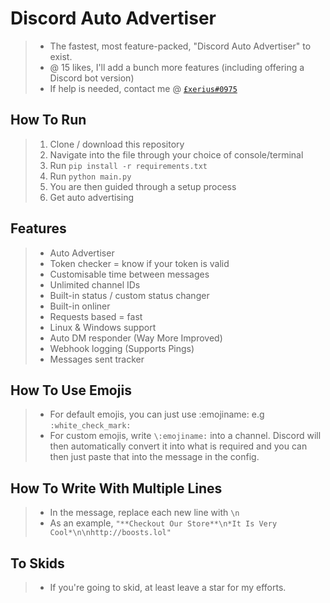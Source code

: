 # Discord Auto Advertiser
> + The fastest, most feature-packed, "Discord Auto Advertiser" to exist.
> + @ 15 likes, I'll add a bunch more features (including offering a Discord bot version)
> + If help is needed, contact me @ [`£xerius#0975`](https://discord.gg/funnysite)

## How To Run
> 1) Clone / download this repository
> 2) Navigate into the file through your choice of console/terminal
> 3) Run `pip install -r requirements.txt`
> 4) Run `python main.py`
> 5) You are then guided through a setup process
> 6) Get auto advertising 

## Features
> + Auto Advertiser
> + Token checker = know if your token is valid
> + Customisable time between messages
> + Unlimited channel IDs
> + Built-in status / custom status changer
> + Built-in onliner
> + Requests based = fast
> + Linux & Windows support
> + Auto DM responder (Way More Improved)
> + Webhook logging (Supports Pings)
> + Messages sent tracker

## How To Use Emojis
> + For default emojis, you can just use :emojiname: e.g `:white_check_mark:`
> + For custom emojis, write `\:emojiname:` into a channel. Discord will then automatically convert it into what is required and you can then just paste that into the message in the config.  

## How To Write With Multiple Lines
> + In the message, replace each new line with `\n`
> + As an example, `"**Checkout Our Store**\n*It Is Very Cool*\n\nhttp://boosts.lol"`


## To Skids
> + If you're going to skid, at least leave a star for my efforts.
